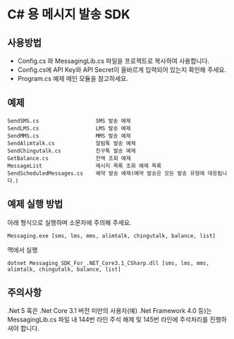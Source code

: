 # C# 용 메시지 발송 SDK

## 사용방법
* Config.cs 와 MessagingLib.cs 파일을 프로젝트로 복사하여 사용합니다.
* Config.cs에 API Key와 API Secret이 올바르게 입력되어 있는지 확인해 주세요.
* Program.cs 예제 메인 모듈을 참고하세요.

## 예제
```
SendSMS.cs                  SMS 발송 예제
SendLMS.cs                  LMS 발송 예제
SendMMS.cs                  MMS 발송 예제
SendAlimtalk.cs             알림톡 발송 예제
SendChingutalk.cs           친구톡 발송 예제
GetBalance.cs               잔액 조회 예제
MessageList                 메시지 목록 조회 예제 목록
SendScheduledMessages.cs    예약 발송 예제(예약 발송은 모든 발송 유형에 대응됩니다.)
```

## 예제 실행 방법
아래 형식으로 실행하며 소문자에 주의해 주세요.
```
Messaging.exe [sms, lms, mms, alimtalk, chingutalk, balance, list]
```

맥에서 실행
```
dotnet Messaging_SDK_For_.NET_Core3.1_CSharp.dll [sms, lms, mms, alimtalk, chingutalk, balance, list]
```


## 주의사항

.Net 5 혹은 .Net Core 3.1 버전 미만의 사용자(예) .Net Framework 4.0 등)는 MessagingLib.cs 파일 내 144번 라인 주석 해제 및 145번 라인에 주석처리를 진행하셔야 합니다.